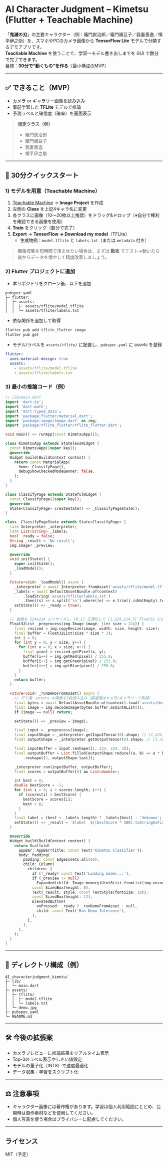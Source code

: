 # AI Character Judgment – Kimetsu (Flutter + Teachable Machine)

「**鬼滅の刃**」の主要キャラクター（例：竈門炭治郎／竈門禰豆子／我妻善逸／嘴平伊之助）を、スマホやPCのカメラ画像から **TensorFlow Lite** モデルで分類するデモアプリです。  
**Teachable Machine** を使うことで、学習～モデル書き出しまでを GUI で数分で完了できます。  
目標：**30分で“動くもの”を作る**（最小構成のMVP）

---

## ✅ できること（MVP）

- カメラ or ギャラリー画像を読み込み
- 事前学習した **TFLite** モデルで推論
- 予測ラベルと確信度（確率）を画面表示

> **想定クラス（例）**  
> - 竈門炭治郎  
> - 竈門禰豆子  
> - 我妻善逸  
> - 嘴平伊之助

---

## 🏃 30分クイックスタート

### 1) モデルを用意（Teachable Machine）
1. [Teachable Machine](https://teachablemachine.withgoogle.com/) → **Image Project** を作成  
2. 左側の **Class** を上記4キャラ名に変更  
3. 各クラスに画像（10〜20枚以上推奨）をドラッグ&ドロップ（※自分で権利を確認できる画像を使用）  
4. **Train** をクリック（数分で完了）  
5. **Export** → **TensorFlow → Download my model**（TFLite）  
   - 生成物例：`model.tflite` と `labels.txt`（または `metadata` 付き）

> 画像収集を短時間で済ませたい場合は、まずは **数枚** でテスト→動いたら後からデータを増やして精度改善しましょう。

### 2) Flutter プロジェクトに追加
- 本リポジトリをクローン後、以下を追加

```
pubspec.yaml
├─ flutter:
│  ├─ assets:
│  │  ├─ assets/tflite/model.tflite
│  │  └─ assets/tflite/labels.txt
```

- 依存関係を追加して取得

```bash
flutter pub add tflite_flutter image
flutter pub get
```

- モデル/ラベルを `assets/tflite/` に配置し、`pubspec.yaml` に assets を登録

```yaml
flutter:
  uses-material-design: true
  assets:
    - assets/tflite/model.tflite
    - assets/tflite/labels.txt
```

### 3) 最小の推論コード（例）

```dart
// lib/main.dart
import 'dart:io';
import 'dart:math';
import 'dart:typed_data';
import 'package:flutter/material.dart';
import 'package:image/image.dart' as img;
import 'package:tflite_flutter/tflite_flutter.dart';

void main() => runApp(const KimetsuApp());

class KimetsuApp extends StatelessWidget {
  const KimetsuApp({super.key});
  @override
  Widget build(BuildContext context) {
    return const MaterialApp(
      home: ClassifyPage(),
      debugShowCheckedModeBanner: false,
    );
  }
}

class ClassifyPage extends StatefulWidget {
  const ClassifyPage({super.key});
  @override
  State<ClassifyPage> createState() => _ClassifyPageState();
}

class _ClassifyPageState extends State<ClassifyPage> {
  late Interpreter _interpreter;
  late List<String> _labels;
  bool _ready = false;
  String _result = 'No result';
  img.Image? _preview;

  @override
  void initState() {
    super.initState();
    _loadModel();
  }

  Future<void> _loadModel() async {
    _interpreter = await Interpreter.fromAsset('assets/tflite/model.tflite');
    _labels = await DefaultAssetBundle.of(context)
        .loadString('assets/tflite/labels.txt')
        .then((s) => s.split('\n').where((e) => e.trim().isNotEmpty).toList());
    setState(() => _ready = true);
  }

  // 画像を 224x224 にリサイズし、[0,1] 正規化して [1,224,224,3] float32 に変換
  Float32List _preprocess(img.Image image, {int size = 224}) {
    final resized = img.copyResize(image, width: size, height: size);
    final buffer = Float32List(size * size * 3);
    int i = 0;
    for (int y = 0; y < size; y++) {
      for (int x = 0; x < size; x++) {
        final pixel = resized.getPixel(x, y);
        buffer[i++] = img.getRed(pixel) / 255.0;
        buffer[i++] = img.getGreen(pixel) / 255.0;
        buffer[i++] = img.getBlue(pixel) / 255.0;
      }
    }
    return buffer;
  }

  Future<void> _runDemoFromAsset() async {
    // デモ用：assets の画像を1枚読み込み（実運用はカメラ/ギャラリーで取得）
    final bytes = await DefaultAssetBundle.of(context).load('assets/demo.jpg');
    final image = img.decodeImage(bytes.buffer.asUint8List());
    if (image == null) return;

    setState(() => _preview = image);

    final input = _preprocess(image);
    final inputShape = _interpreter.getInputTensor(0).shape; // [1,224,224,3] など
    final outputShape = _interpreter.getOutputTensor(0).shape; // [1,numClasses]

    final inputBuffer = input.reshape([1, 224, 224, 3]);
    final outputBuffer = List.filled(outputShape.reduce((a, b) => a * b), 0.0)
        .reshape([1, outputShape.last]);

    _interpreter.run(inputBuffer, outputBuffer);
    final scores = outputBuffer[0] as List<double>;

    int best = 0;
    double bestScore = -1;
    for (int i = 0; i < scores.length; i++) {
      if (scores[i] > bestScore) {
        bestScore = scores[i];
        best = i;
      }
    }
    final label = (best < _labels.length) ? _labels[best] : 'Unknown';
    setState(() => _result = '$label  ${(bestScore * 100).toStringAsFixed(1)}%');
  }

  @override
  Widget build(BuildContext context) {
    return Scaffold(
      appBar: AppBar(title: const Text('Kimetsu Classifier')),
      body: Padding(
        padding: const EdgeInsets.all(16),
        child: Column(
          children: [
            if (!_ready) const Text('Loading model...'),
            if (_preview != null)
              Expanded(child: Image.memory(Uint8List.fromList(img.encodeJpg(_preview!)))),
            const SizedBox(height: 8),
            Text(_result, style: const TextStyle(fontSize: 18)),
            const SizedBox(height: 12),
            ElevatedButton(
              onPressed: _ready ? _runDemoFromAsset : null,
              child: const Text('Run Demo Inference'),
            ),
          ],
        ),
      ),
    );
  }
}
```

---

## 📁 ディレクトリ構成（例）

```
AI_characterjudgment_kimetu/
├─ lib/
│  └─ main.dart
├─ assets/
│  ├─ tflite/
│  │  ├─ model.tflite
│  │  └─ labels.txt
│  └─ demo.jpg
├─ pubspec.yaml
└─ README.md
```

---

## 🛠 今後の拡張案

- カメラプレビューに推論結果をリアルタイム表示  
- Top-3のラベル表示やしきい値設定  
- モデルの量子化（INT8）で速度最適化  
- データ収集・学習をスクリプト化  

---

## ⚖️ 注意事項

- キャラクター画像には著作権があります。学習は個人利用範囲にとどめ、公開時は自作素材などを使用してください。  
- 個人写真を使う場合はプライバシーに配慮してください。  

---

## ライセンス

MIT（予定）
